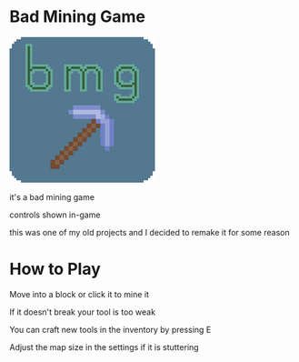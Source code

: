 # Bad Mining Game

<img src="https://github.com/Dragon77mathbye/bad-mining-game/blob/master/textures/logo_256.png?raw=true">

it's a bad mining game

controls shown in-game

this was one of my old projects and I decided to remake it for some reason

# How to Play

Move into a block or click it to mine it

If it doesn't break your tool is too weak

You can craft new tools in the inventory by pressing E

Adjust the map size in the settings if it is stuttering
